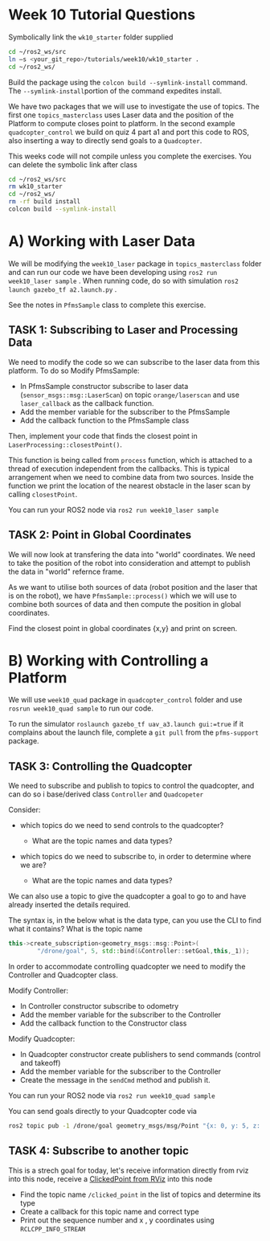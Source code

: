 Week 10 Tutorial Questions
=========================

Symbolically link the `wk10_starter` folder supplied 
```bash
cd ~/ros2_ws/src 
ln –s <your_git_repo>/tutorials/week10/wk10_starter .
cd ~/ros2_ws/
```
Build the package using the `colcon build --symlink-install` command. The `--symlink-install`portion of the command expedites install.

We have two packages that we will use to investigate the use of topics. The first one `topics_masterclass` uses Laser data and the position of the Platform to compute closes point to platform. In the second example `quadcopter_control` we build on quiz 4 part a1 and port this code to ROS, also inserting a way to directly send goals to a `Quadcopter`.

This weeks code will not compile unless you complete the exercises. You can delete the symbolic link after class

``` bash
cd ~/ros2_ws/src 
rm wk10_starter
cd ~/ros2_ws/
rm -rf build install
colcon build --symlink-install
```

# A) Working with Laser Data

We will be modifying the `week10_laser` package in `topics_masterclass` folder and  can run our code we have been developing using `ros2 run week10_laser sample` . When running code, do so with simulation `ros2 launch gazebo_tf a2.launch.py` . 

See the notes in `PfmsSample` class to complete this exercise.

## TASK 1: Subscribing to Laser and Processing Data
We need to modify the code so we can subscribe to the laser data from this platform. To do so Modify PfmsSample:

* In PfmsSample constructor subscribe to laser data (`sensor_msgs::msg::LaserScan`) on topic `orange/laserscan` and use `laser_callback` as the callback function.
* Add the member variable for the subscriber to the PfmsSample  
* Add the callback function to the PfmsSample class

Then, implement your code that finds the closest point in `LaserProcessing::closestPoint()`. 

This function is being called from `process` function, which is attached to a thread of execution independent from the callbacks. This is typical arrangement when we need to combine data from two sources. Inside the function we print the location of the nearest obstacle in the laser scan by calling `closestPoint`.

You can run your ROS2 node via `ros2 run week10_laser sample`

## TASK 2: Point in Global Coordinates
We will now look at transfering the data into "world" coordinates. We need to take the position of the robot into consideration and attempt to publish the data in "world" refernce frame.

As we want to utilise both sources of data (robot position and the laser that is on the robot), we have `PfmsSample::process()` which we will use to combine both sources of data and then compute the position in global coordinates.

Find the closest point in global coordinates {x,y} and print on screen.

# B) Working with Controlling a Platform

We will use `week10_quad` package in `quadcopter_control` folder and use `rosrun week10_quad sample` to run our code. 

To run the simulator `roslaunch gazebo_tf uav_a3.launch gui:=true` if it complains about the launch file, complete a `git pull` from the `pfms-support` package.

TASK 3: Controlling the Quadcopter
-----------------------------------------------
We need to subscribe and publish to topics to control the quadcopter, and can do so i base/derived class `Controller` and `Quadcopeter` 

Consider:

* which topics do we need to send controls to the quadcopter? 
  * What are the topic names and data types?

* which topics do we need to subscribe to, in order to determine where we are? 
  * What are the topic names and data types?

We can also use a topic to  give the quadcopter a goal to go to and have already inserted the details required.

The syntax is, in the below what is the data type, can you use the CLI to find what it contains? What is the topic name

```c++
this->create_subscription<geometry_msgs::msg::Point>(
        "/drone/goal", 5, std::bind(&Controller::setGoal,this,_1));
```

In order to accommodate controlling quadcopter we need to modify the Controller and Quadcopter class. 

Modify Controller:

* In Controller constructor subscribe to odometry
* Add the member variable for the subscriber to the Controller  
* Add the callback function to the Constructor class

Modify Quadcopter:

* In Quadcopter constructor create publishers to send commands (control and takeoff) 
* Add the member variable for the subscriber to the Controller  
* Create the message in the `sendCmd` method and publish it.

You can run your ROS2 node via `ros2 run week10_quad sample`

You can send goals directly to your Quadcopter code via 

```bash
ros2 topic pub -1 /drone/goal geometry_msgs/msg/Point "{x: 0, y: 5, z: 2}"
```


TASK 4: Subscribe to another topic
---------------------------

This is a strech goal for today, let's receive information directly from rviz into this node, receive a [ClickedPoint from RViz](https://answers.ros.org/question/69019/how-to-point-and-click-on-rviz-map-and-output-the-position/) into this node

* Find the topic name `/clicked_point` in the list of topics and determine its type
* Create a callback for this topic name and correct type
* Print out the sequence number and x , y coordinates using `RCLCPP_INFO_STREAM`


[ROS Installation Instructions]: http://wiki.ros.org/ROS/Installation
[ROS Tutorials]: http://wiki.ros.org/ROS/Tutorials
[ROS TF]: http://docs.ros.org/diamondback/api/tf/html/c++/namespacetf.html
[Polar to Cartesian]: https://www.mathsisfun.com/polar-cartesian-coordinates.html

